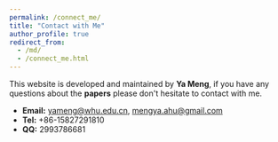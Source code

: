 ```yaml
---
permalink: /connect_me/
title: "Contact with Me"
author_profile: true
redirect_from: 
  - /md/
  - /connect_me.html
---
```



This website is developed and maintained by **Ya Meng**, if you have any questions about the __papers__ please don't hesitate to contact with me.
* **Email:** yameng@whu.edu.cn, mengya.ahu@gmail.com
* **Tel:** +86-15827291810
* **QQ:** 2993786681
